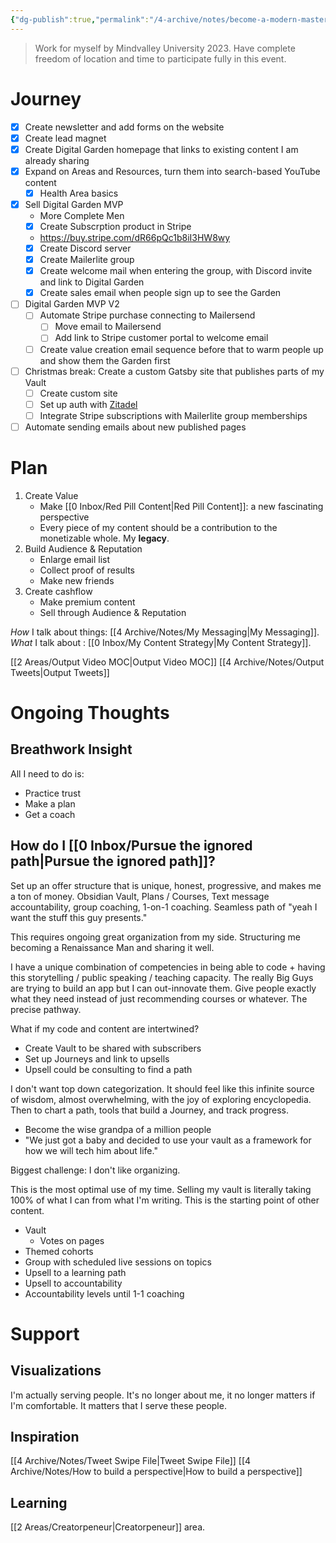 ```yaml
---
{"dg-publish":true,"permalink":"/4-archive/notes/become-a-modern-master/"}
---
```


> Work for myself by Mindvalley University 2023. Have complete freedom of location and time to participate fully in this event.

# Journey
- [x] Create newsletter and add forms on the website
- [x] Create lead magnet
- [x] Create Digital Garden homepage that links to existing content I am already sharing
- [x] Expand on Areas and Resources, turn them into search-based YouTube content
	- [x] Health Area basics
- [x] Sell Digital Garden MVP
	- More Complete Men
	- [x] Create Subscrption product in Stripe
	- https://buy.stripe.com/dR66pQc1b8iI3HW8wy
	- [x] Create Discord server
	- [x] Create Mailerlite group
	- [x] Create welcome mail when entering the group, with Discord invite and link to Digital Garden
	- [x] Create sales email when people sign up to see the Garden
- [ ] Digital Garden MVP V2
	- [ ] Automate Stripe purchase connecting to Mailersend
		- [ ] Move email to Mailersend
		- [ ] Add link to Stripe customer portal to welcome email
	- [ ] Create value creation email sequence before that to warm people up and show them the Garden first
- [ ] Christmas break: Create a custom Gatsby site that publishes parts of my Vault
	- [ ] Create custom site
	- [ ] Set up auth with [Zitadel](https://zitadel.com/)
	- [ ] Integrate Stripe subscriptions with Mailerlite group memberships
- [ ] Automate sending emails about new published pages

# Plan
1. Create Value
	- Make [[0 Inbox/Red Pill Content\|Red Pill Content]]: a new fascinating perspective
	- Every piece of my content should be a contribution to the monetizable whole. My **legacy**.
2. Build Audience & Reputation
	- Enlarge email list
	- Collect proof of results
	- Make new friends
3. Create cashflow
	- Make premium content
	- Sell through Audience & Reputation

*How* I talk about things: [[4 Archive/Notes/My Messaging\|My Messaging]].
*What* I talk about : [[0 Inbox/My Content Strategy\|My Content Strategy]].

[[2 Areas/Output Video MOC\|Output Video MOC]]
[[4 Archive/Notes/Output Tweets\|Output Tweets]]

# Ongoing Thoughts
## Breathwork Insight
All I need to do is:
- Practice trust
- Make a plan
- Get a coach

## How do I [[0 Inbox/Pursue the ignored path\|Pursue the ignored path]]?
Set up an offer structure that is unique, honest, progressive, and makes me a ton of money. Obsidian Vault, Plans / Courses, Text message accountability, group coaching, 1-on-1 coaching. Seamless path of "yeah I want the stuff this guy presents."

This requires ongoing great organization from my side. Structuring me becoming a Renaissance Man and sharing it well.

I have a unique combination of competencies in being able to code + having this storytelling / public speaking / teaching capacity. The really Big Guys are trying to build an app but I can out-innovate them. Give people exactly what they need instead of just recommending courses or whatever. The precise pathway.

What if my code and content are intertwined?

- Create Vault to be shared with subscribers
- Set up Journeys and link to upsells
- Upsell could be consulting to find a path

I don't want top down categorization. It should feel like this infinite source of wisdom, almost overwhelming, with the joy of exploring encyclopedia. Then to chart a path, tools that build a Journey, and track progress.

- Become the wise grandpa of a million people
- "We just got a baby and decided to use your vault as a framework for how we will tech him about life."

Biggest challenge: I don't like organizing.

This is the most optimal use of my time. Selling my vault is literally taking 100% of what I can from what I'm writing. This is the starting point of other content.

- Vault
	- Votes on pages
- Themed cohorts
- Group with scheduled live sessions on topics
- Upsell to a learning path
- Upsell to accountability
- Accountability levels until 1-1 coaching

# Support
## Visualizations
I'm actually serving people. It's no longer about me, it no longer matters if I'm comfortable. It matters that I serve these people.

## Inspiration
[[4 Archive/Notes/Tweet Swipe File\|Tweet Swipe File]]
[[4 Archive/Notes/How to build a perspective\|How to build a perspective]]

## Learning
[[2 Areas/Creatorpeneur\|Creatorpeneur]] area.